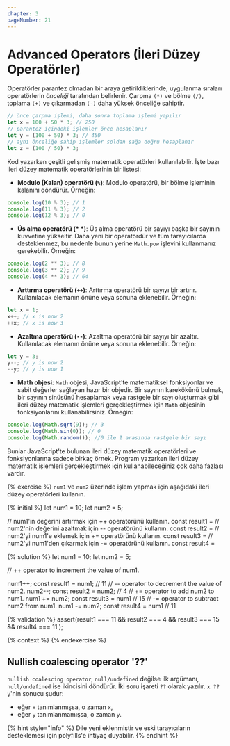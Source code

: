 ```yaml
---
chapter: 3
pageNumber: 21
---
```


# Advanced Operators (İleri Düzey Operatörler)

Operatörler parantez olmadan bir araya getirildiklerinde, uygulanma sıraları operatörlerin _önceliği_ tarafından belirlenir. Çarpma `(*)` ve bölme `(/)`, toplama `(+)` ve çıkarmadan `(-)` daha yüksek önceliğe sahiptir.

```javascript
// önce çarpma işlemi, daha sonra toplama işlemi yapılır
let x = 100 + 50 * 3; // 250
// parantez içindeki işlemler önce hesaplanır
let y = (100 + 50) * 3; // 450
// aynı önceliğe sahip işlemler soldan sağa doğru hesaplanır
let z = (100 / 50) * 3;
```

Kod yazarken çeşitli gelişmiş matematik operatörleri kullanılabilir. İşte bazı ileri düzey matematik operatörlerinin bir listesi:

- **Modulo (Kalan) operatörü (`%`)**: Modulo operatörü, bir bölme işleminin kalanını döndürür. Örneğin:

```javascript
console.log(10 % 3); // 1
console.log(11 % 3); // 2
console.log(12 % 3); // 0
```

- **Üs alma operatörü (\* \*)**: Üs alma operatörü bir sayıyı başka bir sayının kuvvetine yükseltir. Daha yeni bir operatördür ve tüm tarayıcılarda desteklenmez, bu nedenle bunun yerine `Math.pow` işlevini kullanmanız gerekebilir. Örneğin:

```javascript
console.log(2 ** 3); // 8
console.log(3 ** 2); // 9
console.log(4 ** 3); // 64
```

- **Arttırma operatörü (`++`)**: Arttırma operatörü bir sayıyı bir artırır. Kullanılacak elemanın önüne veya sonuna eklenebilir. Örneğin:

```javascript
let x = 1;
x++; // x is now 2
++x; // x is now 3
```

- **Azaltma operatörü (`--`)**: Azaltma operatörü bir sayıyı bir azaltır. Kullanılacak elemanın önüne veya sonuna eklenebilir. Örneğin:

```javascript
let y = 3;
y--; // y is now 2
--y; // y is now 1
```

- **Math objesi**: `Math` objesi, JavaScript'te matematiksel fonksiyonlar ve sabit değerler sağlayan hazır bir objedir. Bir sayının karekökünü bulmak, bir sayının sinüsünü hesaplamak veya rastgele bir sayı oluşturmak gibi ileri düzey matematik işlemleri gerçekleştirmek için `Math` objesinin fonksiyonlarını kullanabilirsiniz. Örneğin:

```javascript
console.log(Math.sqrt(9)); // 3
console.log(Math.sin(0)); // 0
console.log(Math.random()); //0 ile 1 arasında rastgele bir sayı
```

Bunlar JavaScript'te bulunan ileri düzey matematik operatörleri ve fonksiyonlarına sadece birkaç örnek. Program yazarken ileri düzey matematik işlemleri gerçekleştirmek için kullanabileceğiniz çok daha fazlası vardır.

{% exercise %}
`num1` ve `num2` üzerinde işlem yapmak için aşağıdaki ileri düzey operatörleri kullanın.

{% initial %}
let num1 = 10;
let num2 = 5;

// num1'in değerini artırmak için ++ operatörünü kullanın.
const result1 =
// num2'nin değerini azaltmak için -- operatörünü kullanın.
const result2 =
// num2'yi num1'e eklemek için += operatörünü kullanın.
const result3 =
// num2'yi num1'den çıkarmak için -= operatörünü kullanın.
const result4 =

{% solution %}
let num1 = 10;
let num2 = 5;

// ++ operator to increment the value of num1.

num1++;
const result1 = num1; // 11
// -- operator to decrement the value of num2.
num2--;
const result2 = num2; // 4
// += operator to add num2 to num1.
num1 += num2;
const result3 = num1 // 15
// -= operator to subtract num2 from num1.
num1 -= num2;
const result4 = num1 // 11

{% validation %}
assert(result1 === 11 && result2 === 4 && result3 === 15 && result4 === 11 );

{% context %}
{% endexercise %}

## Nullish coalescing operator '??'

`nullish coalescing operator`, `null/undefined` değilse ilk argümanı, `null/undefined` ise ikincisini döndürür. İki soru işareti `??` olarak yazılır. `x ?? y`'nin sonucu şudur:

- eğer `x` tanımlanmışsa, o zaman `x`,
- eğer `y` tanımlanmamışsa, o zaman `y`.

{% hint style="info" %}
Dile yeni eklenmiştir ve eski tarayıcıların desteklemesi için polyfills'e ihtiyaç duyabilir.
{% endhint %}
